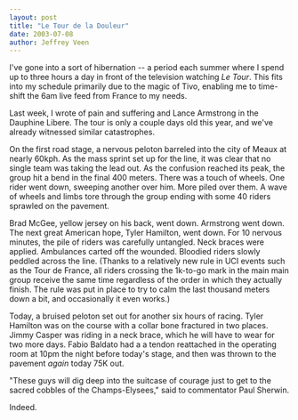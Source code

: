 ```yaml
---
layout: post
title: "Le Tour de la Douleur"
date: 2003-07-08
author: Jeffrey Veen
---
```

I've gone into a sort of hibernation -- a period each summer where I spend up to three hours a day in front of the television watching <cite>Le Tour</cite>. This fits into my schedule primarily due to the magic of Tivo, enabling me to time-shift the 6am live feed from France to my needs.

Last week, I wrote of pain and suffering and Lance Armstrong in the Dauphine Libere. The tour is only a couple days old this year, and we've already witnessed similar catastrophes.

On the first road stage, a nervous peloton barreled into the city of Meaux at nearly 60kph. As the mass sprint set up for the line, it was clear that no single team was taking the lead out. As the confusion reached its peak, the group hit a bend in the final 400 meters. There was a touch of wheels. One rider went down, sweeping another over him. More piled over them. A wave of wheels and limbs tore through the group ending with some 40 riders sprawled on the pavement.

Brad McGee, yellow jersey on his back, went down. Armstrong went down. The next great American hope, Tyler Hamilton, went down. For 10 nervous minutes, the pile of riders was carefully untangled. Neck braces were applied. Ambulances carted off the wounded. Bloodied riders slowly peddled across the line. (Thanks to a relatively new rule in UCI events such as the Tour de France, all riders crossing the 1k-to-go mark in the main main group receive the same time regardless of the order in which they actually finish. The rule was put in place to try to calm the last thousand meters down a bit, and occasionally it even works.)

Today, a bruised peloton set out for another six hours of racing. Tyler Hamilton was on the course with a collar bone fractured in two places. Jimmy Casper was riding in a neck brace, which he will have to wear for two more days. Fabio Baldato had a a tendon reattached in the operating room at 10pm the night before today's stage, and then was thrown to the pavement <cite>again</cite> today 75K out.

"These guys will dig deep into the suitcase of courage just to get to the sacred cobbles of the Champs-Elysees," said to commentator Paul Sherwin.

Indeed.


